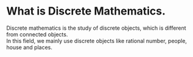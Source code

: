 # What is Discrete Mathematics.
Discrete mathematics is the study of discrete objects, which is different from connected objects.<br>
In this field, we mainly use discrete objects like rational number, people, house and places.